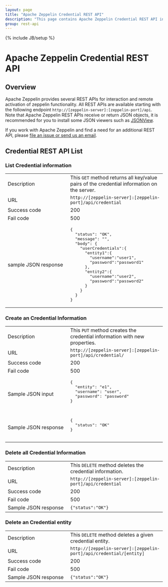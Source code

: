 ```yaml
---
layout: page
title: "Apache Zeppelin Credential REST API"
description: "This page contains Apache Zeppelin Credential REST API information."
group: rest-api
---
```

<!--
Licensed under the Apache License, Version 2.0 (the "License");
you may not use this file except in compliance with the License.
You may obtain a copy of the License at

http://www.apache.org/licenses/LICENSE-2.0

Unless required by applicable law or agreed to in writing, software
distributed under the License is distributed on an "AS IS" BASIS,
WITHOUT WARRANTIES OR CONDITIONS OF ANY KIND, either express or implied.
See the License for the specific language governing permissions and
limitations under the License.
-->
{% include JB/setup %}

# Apache Zeppelin Credential REST API

<div id="toc"></div>

## Overview
Apache Zeppelin provides several REST APIs for interaction and remote activation of zeppelin functionality.
All REST APIs are available starting with the following endpoint `http://[zeppelin-server]:[zeppelin-port]/api`. 
Note that Apache Zeppelin REST APIs receive or return JSON objects, it is recommended for you to install some JSON viewers such as [JSONView](https://chrome.google.com/webstore/detail/jsonview/chklaanhfefbnpoihckbnefhakgolnmc).

If you work with Apache Zeppelin and find a need for an additional REST API, please [file an issue or send us an email](http://zeppelin.apache.org/community.html).

## Credential REST API List

### List Credential information

  <table class="table-credential">
    <col width="200">
    <tr>
      <td>Description</td>
      <td>This <code>GET</code> method returns all key/value pairs of the credential information on the server.</td>
    </tr>
    <tr>
      <td>URL</td>
      <td><code>http://[zeppelin-server]:[zeppelin-port]/api/credential</code></td>
    </tr>
    <tr>
      <td>Success code</td>
      <td>200</td>
    </tr>
    <tr>
      <td> Fail code</td>
      <td> 500 </td>
    </tr>
    <tr>
      <td> sample JSON response
      </td>
      <td>
        <pre>
{
  "status": "OK",
  "message": "",
  "body": {
    "userCredentials":{
      "entity1":{
        "username":"user1",
        "password":"password1"
      },
      "entity2":{
        "username":"user2",
        "password":"password2"
      }
    }
  }
}</pre></td>
    </tr>
  </table>

### Create an Credential Information

  <table class="table-credential">
    <col width="200">
    <tr>
      <td>Description</td>
      <td>This <code>PUT</code> method creates the credential information with new properties.</td>
    </tr>
    <tr>
      <td>URL</td>
      <td><code>http://[zeppelin-server]:[zeppelin-port]/api/credential/</code></td>
    </tr>
    <tr>
      <td>Success code</td>
      <td>200</td>
    </tr>
    <tr>
      <td>Fail code</td>
      <td> 500 </td>
    </tr>
    <tr>
      <td>Sample JSON input</td>
      <td>
        <pre>
{
  "entity": "e1",
  "username": "user",
  "password": "password"
}
        </pre>
      </td>
    </tr>
    <tr>
      <td>Sample JSON response</td>
      <td>
        <pre>
{
  "status": "OK"
}
        </pre>
      </td>
    </tr>
  </table>

### Delete all Credential Information

  <table class="table-credential">
    <col width="200">
    <tr>
      <td>Description</td>
      <td>This <code>DELETE</code> method deletes the credential information.</td>
    </tr>
    <tr>
      <td>URL</td>
      <td><code>http://[zeppelin-server]:[zeppelin-port]/api/credential</code></td>
    </tr>
    <tr>
      <td>Success code</td>
      <td>200</td>
    </tr>
    <tr>
      <td> Fail code</td>
      <td> 500 </td>
    </tr>
    <tr>
      <td>Sample JSON response</td>
      <td>
        <code>{"status":"OK"}</code>
      </td>
    </tr>
  </table>

### Delete an Credential entity

  <table class="table-credential">
    <col width="200">
    <tr>
      <td>Description</td>
      <td>This <code>DELETE</code> method deletes a given credential entity.</td>
    </tr>
    <tr>
      <td>URL</td>
      <td><code>http://[zeppelin-server]:[zeppelin-port]/api/credential/[entity]</code></td>
    </tr>
    <tr>
      <td>Success code</td>
      <td>200</td>
    </tr>
    <tr>
      <td> Fail code</td>
      <td> 500 </td>
    </tr>
    <tr>
      <td>Sample JSON response</td>
      <td>
        <code>{"status":"OK"}</code>
      </td>
    </tr>
  </table>
